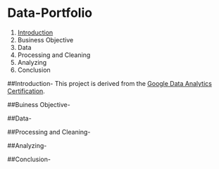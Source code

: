 # Data-Portfolio

1. [Introduction](README.md#introduction)
2. Business Objective
3. Data 
4. Processing and Cleaning 
5. Analyzing
6. Conclusion


##Introduction- 
  This project is derived from the [Google Data Analytics Certification](https://www.coursera.org/account/accomplishments/professional-cert/AHR8TAZNRZGJ). 
  
  
  
  
  
##Buiness Objective- 







##Data-






##Processing and Cleaning-



##Analyzing- 


##Conclusion- 
